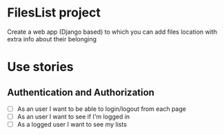 # FilesList project
Create a web app (Django based) to which you can add files location with extra info about their belonging

# Use stories 
## Authentication and Authorization
- [ ] As an user I want to be able to login/logout from each page
- [ ] As an user I want to see if I'm logged in
- [ ] As a logged user I want to see my lists

## 